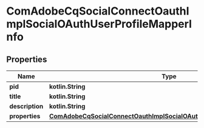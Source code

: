 
# ComAdobeCqSocialConnectOauthImplSocialOAuthUserProfileMapperInfo

## Properties
Name | Type | Description | Notes
------------ | ------------- | ------------- | -------------
**pid** | **kotlin.String** |  |  [optional]
**title** | **kotlin.String** |  |  [optional]
**description** | **kotlin.String** |  |  [optional]
**properties** | [**ComAdobeCqSocialConnectOauthImplSocialOAuthUserProfileMapperProperties**](ComAdobeCqSocialConnectOauthImplSocialOAuthUserProfileMapperProperties.md) |  |  [optional]




